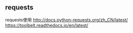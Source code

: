 ## requests
requests使用
http://docs.python-requests.org/zh_CN/latest/
https://toolbelt.readthedocs.io/en/latest/